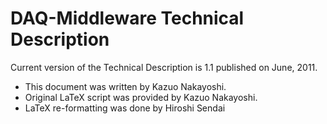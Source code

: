# DAQ-Middleware Technical Description

Current version of the Technical Description is 1.1
published on June, 2011.

- This document was written by Kazuo Nakayoshi.
- Original LaTeX script was provided by Kazuo Nakayoshi.
- LaTeX re-formatting was done by Hiroshi Sendai

